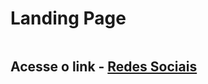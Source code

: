 # Landing Page

<img src="imagem/print.png" alt=""></img>
<h2>Acesse o link - <a href="https://filipe520.github.io/Redes-Social_v1/" target="_blank" rel="external">Redes Sociais</a></h2>
